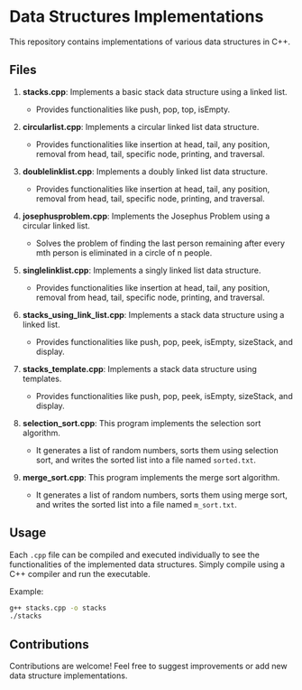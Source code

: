 # Data Structures Implementations

This repository contains implementations of various data structures in C++.

## Files

1. **stacks.cpp**: Implements a basic stack data structure using a linked list.
   - Provides functionalities like push, pop, top, isEmpty.

2. **circularlist.cpp**: Implements a circular linked list data structure.
   - Provides functionalities like insertion at head, tail, any position, removal from head, tail, specific node, printing, and traversal.

3. **doublelinklist.cpp**: Implements a doubly linked list data structure.
   - Provides functionalities like insertion at head, tail, any position, removal from head, tail, specific node, printing, and traversal.

4. **josephusproblem.cpp**: Implements the Josephus Problem using a circular linked list.
   - Solves the problem of finding the last person remaining after every mth person is eliminated in a circle of n people.

5. **singlelinklist.cpp**: Implements a singly linked list data structure.
   - Provides functionalities like insertion at head, tail, any position, removal from head, tail, specific node, printing, and traversal.
     
6. **stacks_using_link_list.cpp**: Implements a stack data structure using a linked list.
   - Provides functionalities like push, pop, peek, isEmpty, sizeStack, and display.

7. **stacks_template.cpp**: Implements a stack data structure using templates.
   - Provides functionalities like push, pop, peek, isEmpty, sizeStack, and display.

8. **selection_sort.cpp**: This program implements the selection sort algorithm.
   - It generates a list of random numbers, sorts them using selection sort, and writes the sorted list into a file named `sorted.txt`.

9. **merge_sort.cpp**: This program implements the merge sort algorithm.
   - It generates a list of random numbers, sorts them using merge sort, and writes the sorted list into a file named `m_sort.txt`.
## Usage

Each `.cpp` file can be compiled and executed individually to see the functionalities of the implemented data structures. Simply compile using a C++ compiler and run the executable.

Example:

```bash
g++ stacks.cpp -o stacks
./stacks
```
## Contributions
Contributions are welcome! Feel free to suggest improvements or add new data structure implementations.







